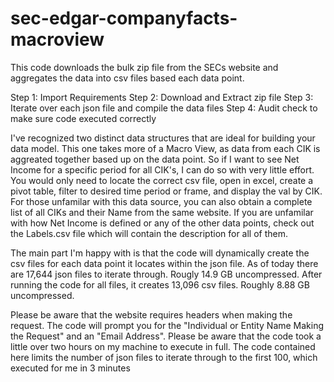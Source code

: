 # sec-edgar-companyfacts-macroview

This code downloads the bulk zip file from the SECs website and aggregates the data into csv files based each data point.

Step 1:  Import Requirements
Step 2:  Download and Extract zip file
Step 3:  Iterate over each json file and compile the data files
Step 4:  Audit check to make sure code executed correctly

I've recognized two distinct data structures that are ideal for building your data model.  This one takes more of a Macro View, as data from each CIK is aggreated together based up on the data point.  So if I want to see Net Income for a specific period for all CIK's, I can do so with very little effort.  You would only need to locate the correct csv file, open in excel, create a pivot table, filter to desired time period or frame, and display the val by CIK.  For those unfamilar with this data source, you can also obtain a complete list of all CIKs and their Name from the same website.  If you are unfamilar with how Net Income is defined or any of the other data points, check out the Labels.csv file which will contain the description for all of them.

The main part I'm happy with is that the code will dynamically create the csv files for each data point it locates within the json file.  As of today there are 17,644 json files to iterate through.  Rougly 14.9 GB uncompressed.  After running the code for all files, it creates 13,096 csv files.  Roughly 8.88 GB uncompressed.

Please be aware that the website requires headers when making the request.  The code will prompt you for the "Individual or Entity Name Making the Request" and an "Email Address".
Please be aware that the code took a little over two hours on my machine to execute in full.  The code contained here limits the number of json files to iterate through to the first 100, which executed for me in 3 minutes
